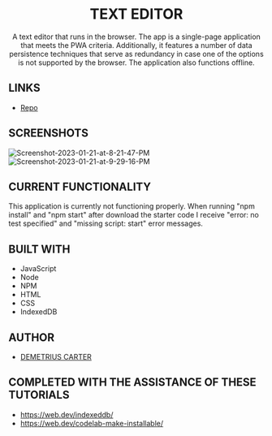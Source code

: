<h1 align="center">TEXT EDITOR</h1>

 <p align="center">A text editor that runs in the browser. The app is a single-page application that meets the PWA criteria. Additionally, it features a number of data persistence techniques that serve as redundancy in case one of the options is not supported by the browser. The application also functions offline.</p>

 ## LINKS

 - [Repo](https://github.com/DEMETRIUSCARTER/text-editor)


 ## SCREENSHOTS

 <img src="https://i.ibb.co/vLqS8mB/Screenshot-2023-01-21-at-8-21-47-PM.png" alt="Screenshot-2023-01-21-at-8-21-47-PM" border="0">

 <img src="https://i.ibb.co/BwmLtWz/Screenshot-2023-01-21-at-9-29-16-PM.png" alt="Screenshot-2023-01-21-at-9-29-16-PM" border="0">

 ## CURRENT FUNCTIONALITY

This application is currently not functioning properly. When running "npm install" and "npm start" after download the starter code I receive "error: no test specified" and "missing script: start" error messages. 

 ## BUILT WITH

 - JavaScript
 - Node
 - NPM
 - HTML
 - CSS
 - IndexedDB

 ## AUTHOR

 - [DEMETRIUS CARTER](https://github.com/DEMETRIUSCARTER)
 
 ## COMPLETED WITH THE ASSISTANCE OF THESE TUTORIALS
 - https://web.dev/indexeddb/
 - https://web.dev/codelab-make-installable/
